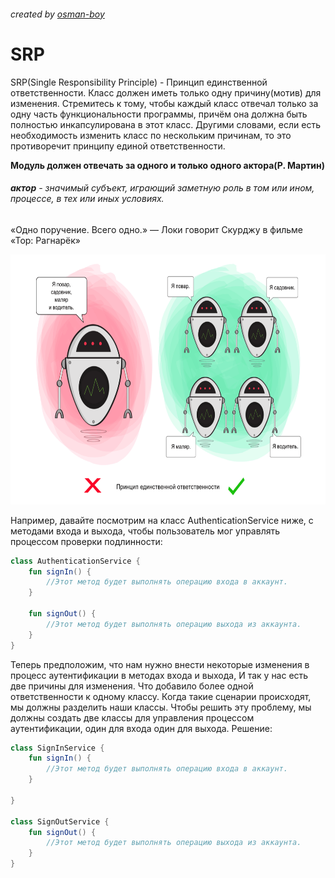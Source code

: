 ###### created by [osman-boy](https://github.com/osman-boy)

# **SRP**

SRP(Single Responsibility Principle) - Принцип единственной ответственности. Класс должен иметь
только одну причину(мотив) для изменения. Стремитесь к тому, чтобы каждый класс отвечал только за
одну часть функциональности программы, причём она должна быть полностью инкапсулирована в этот
класс. Другими словами, если есть необходимость изменить класс по нескольким причинам, то это
противоречит принципу единой ответственности.

**Модуль должен отвечать за одного и только одного актора(Р. Мартин)**

###### **актор** - значимый субъект, играющий заметную роль в том или ином, процессе, в тех или иных условиях.

«Одно поручение. Всего одно.» — Локи говорит Скурджу в фильме «Тор: Рагнарёк»


<img height="400" src="srp.png"/>

Например, давайте посмотрим на класс AuthenticationService ниже, c методами входа и выхода, чтобы
пользователь мог управлять процессом проверки подлинности:

```kotlin
class AuthenticationService {
    fun signIn() {
        //Этот метод будет выполнять операцию входа в аккаунт.
    }

    fun signOut() {
        //Этот метод будет выполнять операцию выхода из аккаунта.
    }
}
```

Теперь предположим, что нам нужно внести некоторые изменения в процесс аутентификации в методах
входа и выхода, И так у нас есть две причины для изменения. Что добавило более одной ответственности
к одному классу. Когда такие сценарии происходят, мы должны разделить наши классы. Чтобы решить эту
проблему, мы должны создать две классы для управления процессом аутентификации, один для входа один
для выхода. Решение:

```kotlin
class SignInService {
    fun signIn() {
        //Этот метод будет выполнять операцию входа в аккаунт.
    }

}

class SignOutService {
    fun signOut() {
        //Этот метод будет выполнять операцию выхода из аккаунта.
    }
}
```




